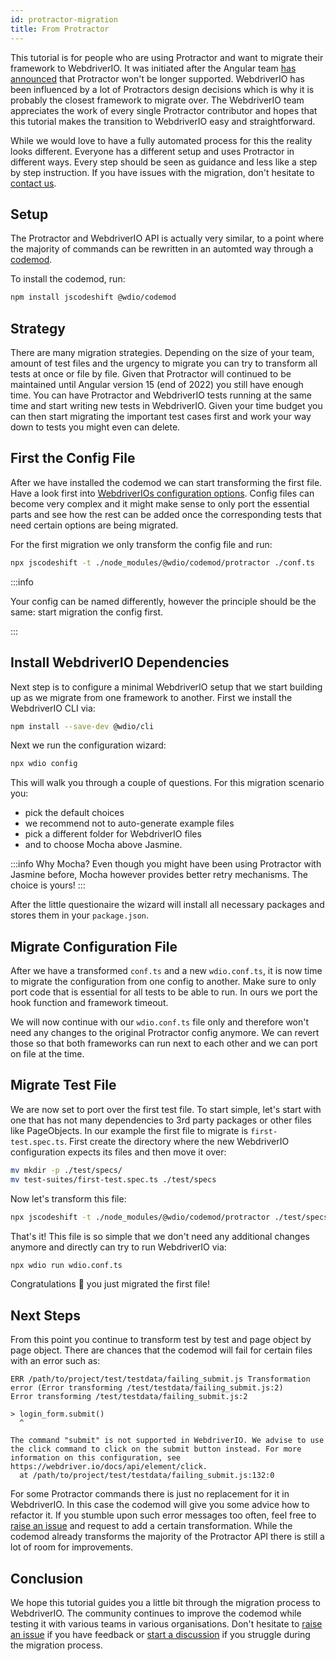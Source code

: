 ```yaml
---
id: protractor-migration
title: From Protractor
---
```


This tutorial is for people who are using Protractor and want to migrate their framework to WebdriverIO. It was initiated after the Angular team [has announced](https://github.com/angular/protractor/issues/5502) that Protractor won't be longer supported. WebdriverIO has been influenced by a lot of Protractors design decisions which is why it is probably the closest framework to migrate over. The WebdriverIO team appreciates the work of every single Protractor contributor and hopes that this tutorial makes the transition to WebdriverIO easy and straightforward.

While we would love to have a fully automated process for this the reality looks different. Everyone has a different setup and uses Protractor in different ways. Every step should be seen as guidance and less like a step by step instruction. If you have issues with the migration, don't hesitate to [contact us](https://github.com/webdriverio/codemod/discussions/new).

## Setup

The Protractor and WebdriverIO API is actually very similar, to a point where the majority of commands can be rewritten in an automted way through a [codemod](https://github.com/webdriverio/codemod).

To install the codemod, run:

```sh
npm install jscodeshift @wdio/codemod
```

## Strategy

There are many migration strategies. Depending on the size of your team, amount of test files and the urgency to migrate you can try to transform all tests at once or file by file. Given that Protractor will continued to be maintained until Angular version 15 (end of 2022) you still have enough time. You can have Protractor and WebdriverIO tests running at the same time and start writing new tests in WebdriverIO. Given your time budget you can then start migrating the important test cases first and work your way down to tests you might even can delete.

## First the Config File

After we have installed the codemod we can start transforming the first file. Have a look first into [WebdriverIOs configuration options](configuration). Config files can become very complex and it might make sense to only port the essential parts and see how the rest can be added once the corresponding tests that need certain options are being migrated.

For the first migration we only transform the config file and run:

```sh
npx jscodeshift -t ./node_modules/@wdio/codemod/protractor ./conf.ts
```

:::info

 Your config can be named differently, however the principle should be the same: start migration the config first.

:::

## Install WebdriverIO Dependencies

Next step is to configure a minimal WebdriverIO setup that we start building up as we migrate from one framework to another. First we install the WebdriverIO CLI via:

```sh
npm install --save-dev @wdio/cli
```

Next we run the configuration wizard:

```sh
npx wdio config
```

This will walk you through a couple of questions. For this migration scenario you:
- pick the default choices
- we recommend not to auto-generate example files
- pick a different folder for WebdriverIO files
- and to choose Mocha above Jasmine.

:::info Why Mocha?
Even though you might have been using Protractor with Jasmine before, Mocha however provides better retry mechanisms. The choice is yours!
:::

After the little questionaire the wizard will install all necessary packages and stores them in your `package.json`.

## Migrate Configuration File

After we have a transformed `conf.ts` and a new `wdio.conf.ts`, it is now time to migrate the configuration from one config to another. Make sure to only port code that is essential for all tests to be able to run. In ours we port the hook function and framework timeout.

We will now continue with our `wdio.conf.ts` file only and therefore won't need any changes to the original Protractor config anymore. We can revert those so that both frameworks can run next to each other and we can port on file at the time.

## Migrate Test File

We are now set to port over the first test file. To start simple, let's start with one that has not many dependencies to 3rd party packages or other files like PageObjects. In our example the first file to migrate is `first-test.spec.ts`. First create the directory where the new WebdriverIO configuration expects its files and then move it over:

```sh
mv mkdir -p ./test/specs/
mv test-suites/first-test.spec.ts ./test/specs
```

Now let's transform this file:

```sh
npx jscodeshift -t ./node_modules/@wdio/codemod/protractor ./test/specs/first-test.spec.ts
```

That's it! This file is so simple that we don't need any additional changes anymore and directly can try to run WebdriverIO via:

```sh
npx wdio run wdio.conf.ts
```

Congratulations 🥳 you just migrated the first file!

## Next Steps

From this point you continue to transform test by test and page object by page object. There are chances that the codemod will fail for certain files with an error such as:

```
ERR /path/to/project/test/testdata/failing_submit.js Transformation error (Error transforming /test/testdata/failing_submit.js:2)
Error transforming /test/testdata/failing_submit.js:2

> login_form.submit()
  ^

The command "submit" is not supported in WebdriverIO. We advise to use the click command to click on the submit button instead. For more information on this configuration, see https://webdriver.io/docs/api/element/click.
  at /path/to/project/test/testdata/failing_submit.js:132:0
```

For some Protractor commands there is just no replacement for it in WebdriverIO. In this case the codemod will give you some advice how to refactor it. If you stumble upon such error messages too often, feel free to [raise an issue](https://github.com/webdriverio/codemod/issues/new) and request to add a certain transformation. While the codemod already transforms the majority of the Protractor API there is still a lot of room for improvements.

## Conclusion

We hope this tutorial guides you a little bit through the migration process to WebdriverIO. The community continues to improve the codemod while testing it with various teams in various organisations. Don't hesitate to [raise an issue](https://github.com/webdriverio/codemod/issues/new) if you have feedback or [start a discussion](https://github.com/webdriverio/codemod/discussions/new) if you struggle during the migration process.
